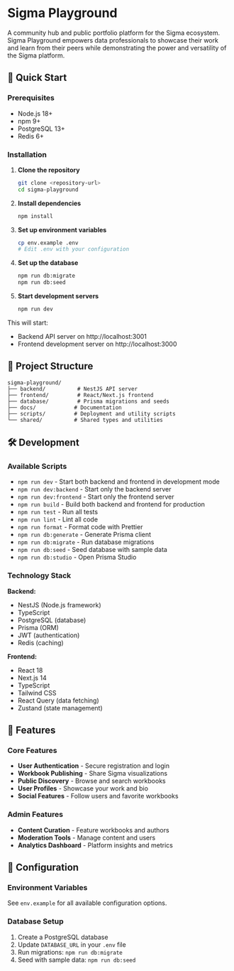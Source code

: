 # Sigma Playground

A community hub and public portfolio platform for the Sigma ecosystem. Sigma Playground empowers data professionals to showcase their work and learn from their peers while demonstrating the power and versatility of the Sigma platform.

## 🚀 Quick Start

### Prerequisites

- Node.js 18+ 
- npm 9+
- PostgreSQL 13+
- Redis 6+

### Installation

1. **Clone the repository**
   ```bash
   git clone <repository-url>
   cd sigma-playground
   ```

2. **Install dependencies**
   ```bash
   npm install
   ```

3. **Set up environment variables**
   ```bash
   cp env.example .env
   # Edit .env with your configuration
   ```

4. **Set up the database**
   ```bash
   npm run db:migrate
   npm run db:seed
   ```

5. **Start development servers**
   ```bash
   npm run dev
   ```

This will start:
- Backend API server on http://localhost:3001
- Frontend development server on http://localhost:3000

## 📁 Project Structure

```
sigma-playground/
├── backend/          # NestJS API server
├── frontend/         # React/Next.js frontend
├── database/         # Prisma migrations and seeds
├── docs/            # Documentation
├── scripts/         # Deployment and utility scripts
└── shared/          # Shared types and utilities
```

## 🛠️ Development

### Available Scripts

- `npm run dev` - Start both backend and frontend in development mode
- `npm run dev:backend` - Start only the backend server
- `npm run dev:frontend` - Start only the frontend server
- `npm run build` - Build both backend and frontend for production
- `npm run test` - Run all tests
- `npm run lint` - Lint all code
- `npm run format` - Format code with Prettier
- `npm run db:generate` - Generate Prisma client
- `npm run db:migrate` - Run database migrations
- `npm run db:seed` - Seed database with sample data
- `npm run db:studio` - Open Prisma Studio

### Technology Stack

**Backend:**
- NestJS (Node.js framework)
- TypeScript
- PostgreSQL (database)
- Prisma (ORM)
- JWT (authentication)
- Redis (caching)

**Frontend:**
- React 18
- Next.js 14
- TypeScript
- Tailwind CSS
- React Query (data fetching)
- Zustand (state management)

## 🎯 Features

### Core Features
- **User Authentication** - Secure registration and login
- **Workbook Publishing** - Share Sigma visualizations
- **Public Discovery** - Browse and search workbooks
- **User Profiles** - Showcase your work and bio
- **Social Features** - Follow users and favorite workbooks

### Admin Features
- **Content Curation** - Feature workbooks and authors
- **Moderation Tools** - Manage content and users
- **Analytics Dashboard** - Platform insights and metrics

## 🔧 Configuration

### Environment Variables

See `env.example` for all available configuration options.

### Database Setup

1. Create a PostgreSQL database
2. Update `DATABASE_URL` in your `.env` file
3. Run migrations: `npm run db:migrate`
4. Seed with sample data: `npm run db:seed`
